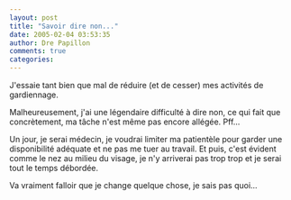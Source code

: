 ```yaml
---
layout: post
title: "Savoir dire non..."
date: 2005-02-04 03:53:35
author: Dre Papillon
comments: true
categories: 
---
```



J'essaie tant bien que mal de réduire (et de cesser) mes activités de gardiennage.

Malheureusement, j'ai une légendaire difficulté à dire non, ce qui fait que concrètement, ma tâche n'est même pas encore allégée.  Pff...

Un jour, je serai médecin, je voudrai limiter ma patientèle pour garder une disponibilité adéquate et ne pas me tuer au travail.  Et puis, c'est évident comme le nez au milieu du visage, je n'y arriverai pas trop trop et je serai tout le temps débordée.

Va vraiment falloir que je change quelque chose, je sais pas quoi...